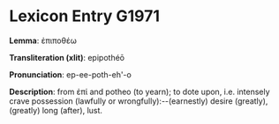 # Lexicon Entry G1971

**Lemma**: ἐπιποθέω

**Transliteration (xlit)**: epipothéō

**Pronunciation**: ep-ee-poth-eh'-o

**Description**:
from ἐπί and potheo (to yearn); to dote upon, i.e. intensely crave possession (lawfully or wrongfully):--(earnestly) desire (greatly), (greatly) long (after), lust.
